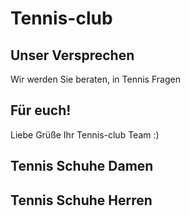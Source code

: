 # Tennis-club

## Unser Versprechen
Wir werden Sie beraten, in Tennis Fragen

## Für euch!
Liebe Grüße Ihr Tennis-club Team :)<br>
<h2>Tennis Schuhe Damen</h2>
<h2>Tennis Schuhe Herren</h2>

